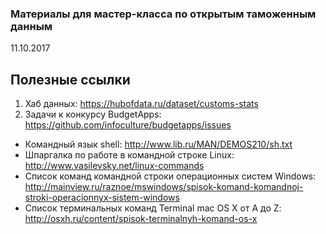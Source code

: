### Материалы для мастер-класса по открытым таможенным данным
11.10.2017        

## Полезные ссылки



1. Хаб данных: https://hubofdata.ru/dataset/customs-stats        
2. Задачи к конкурсу BudgetApps: https://github.com/infoculture/budgetapps/issues      



* Командный язык shell: http://www.lib.ru/MAN/DEMOS210/sh.txt
* Шпаргалка по работе в командной строке Linux: http://www.vasilevsky.net/linux-commands       
* Список команд командной строки операционных систем Windows: http://mainview.ru/raznoe/mswindows/spisok-komand-komandnoj-stroki-operacionnyx-sistem-windows        
* Список терминальных команд Terminal mac OS X от A до Z: http://osxh.ru/content/spisok-terminalnyh-komand-os-x      





